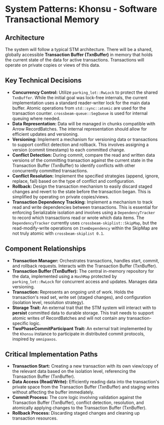 # System Patterns: Khonsu - Software Transactional Memory

## Architecture

The system will follow a typical STM architecture. There will be a shared, globally accessible **Transaction Buffer (TxnBuffer)** in memory that holds the current state of the data for active transactions. Transactions will operate on private copies or views of this data.

## Key Technical Decisions

- **Concurrency Control:** Utilize `parking_lot::RwLock` to protect the shared `TxnBuffer`. While the initial goal was lock-free internals, the current implementation uses a standard reader-writer lock for the main data buffer. Atomic operations from `std::sync::atomic` are used for the transaction counter. `crossbeam-queue::SegQueue` is used for internal queuing where needed.
- **Data Representation:** Data will be managed in chunks compatible with Arrow RecordBatches. The internal representation should allow for efficient updates and versioning.
- **Versioning:** Implement a mechanism for versioning data or transactions to support conflict detection and rollback. This involves assigning a version (commit timestamp) to each committed change.
- **Conflict Detection:** During commit, compare the read and written data versions of the committing transaction against the current state in the Transaction Buffer (TxnBuffer) to identify conflicts with other concurrently committed transactions.
- **Conflict Resolution:** Implement the specified strategies (append, ignore, replace, fail) based on the type of conflict and configuration.
- **Rollback:** Design the transaction mechanism to easily discard staged changes and revert to the state before the transaction began. This is simplified by operating on private copies/views.
- **Transaction Dependency Tracking:** Implement a mechanism to track read and write dependencies between transactions. This is essential for enforcing Serializable isolation and involves using a `DependencyTracker` to record which transactions read or wrote which data items. The `DependencyTracker` currently uses `crossbeam-skiplist::SkipMap`, but the read-modify-write operations on `ItemDependency` within the SkipMap are not truly atomic with `crossbeam-skiplist 0.1`.

## Component Relationships

- **Transaction Manager:** Orchestrates transactions, handles start, commit, and rollback requests. Interacts with the Transaction Buffer (TxnBuffer).
- **Transaction Buffer (TxnBuffer):** The central in-memory repository for the data, implemented using a `HashMap` protected by `parking_lot::RwLock` for concurrent access and updates. Manages data versioning.
- **Transaction:** Represents an ongoing unit of work. Holds the transaction's read set, write set (staged changes), and configuration (isolation level, resolution strategy).
- **Storage Trait:** An external trait that the STM system will interact with to **persist** committed data to durable storage. This trait needs to support atomic writes of RecordBatches and will not contain any transaction-specific logic.
- **TwoPhaseCommitParticipant Trait:** An external trait implemented by the `Khonsu` instance to participate in distributed commit protocols, inspired by `omnipaxos`.

## Critical Implementation Paths

- **Transaction Start:** Creating a new transaction with its own view/copy of the relevant data based on the isolation level, referencing the Transaction Buffer (TxnBuffer).
- **Data Access (Read/Write):** Efficiently reading data into the transaction's private space from the Transaction Buffer (TxnBuffer) and staging writes without affecting the buffer immediately.
- **Commit Process:** The core logic involving validation against the Transaction Buffer (TxnBuffer), conflict detection, resolution, and atomically applying changes to the Transaction Buffer (TxnBuffer).
- **Rollback Process:** Discarding staged changes and cleaning up transaction resources.
